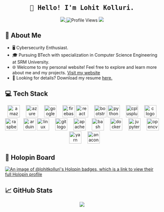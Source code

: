 <h2 align="center"><samp>👋 Hello! I'm Lohit Kolluri.</samp></h2>

<p align="center">
  <a href="https://linkedin.com/in/kollurilohit">
    <img src="https://img.shields.io/badge/Connect%20with%20me-%230e76a8?style=for-the-badge&logo=Linkedin&logoColor=white">
  </a>
  <img src="https://komarev.com/ghpvc/?username=lohitkolluri&style=for-the-badge&color=brightgreen" alt="Profile Views">
  <a href="https://lohitkolluri.tech/">
    <img src="https://img.shields.io/badge/Visit%20my%20Website-%233b5998?style=for-the-badge&logo=google-chrome&logoColor=white">
  </a>
</p>

## :wave: About Me
- 🖥 Cybersecurity Enthusiast.
- 🎓 Pursuing BTech with specialization in Computer Science Engineering at SRM University.
- 🌐 Welcome to my personal website! Feel free to explore and learn more about me and my projects. [Visit my website](https://lohitkolluri.tech)
- 📄 Looking for details? Download my resume [here.](https://drive.google.com/file/d/1F2XBez0VWpZ0w_26ChovLkcZt9GVCZte/view)

## :computer: Tech Stack
<div align="center">
  <!-- Cloud Services -->
  <img src="https://cdn.jsdelivr.net/gh/devicons/devicon/icons/amazonwebservices/amazonwebservices-original.svg" height="40" alt="amazonwebservices logo" />
  <img width="12" />
  <img src="https://cdn.jsdelivr.net/gh/devicons/devicon/icons/azure/azure-original.svg" height="40" alt="azure logo" />
  <img width="12" />
  <img src="https://cdn.jsdelivr.net/gh/devicons/devicon/icons/googlecloud/googlecloud-original.svg" height="40" alt="googlecloud logo" />
  <img width="12" />
  <img src="https://cdn.jsdelivr.net/gh/devicons/devicon/icons/firebase/firebase-plain.svg" height="40" alt="firebase logo" />

  <!-- Frontend Technologies -->
  <img src="https://cdn.jsdelivr.net/gh/devicons/devicon/icons/react/react-original.svg" height="40" alt="react logo" />
  <img width="12" />
  <img src="https://cdn.jsdelivr.net/gh/devicons/devicon/icons/bootstrap/bootstrap-original.svg" height="40" alt="bootstrap logo" />

  <!-- Programming Languages -->
  <img src="https://cdn.jsdelivr.net/gh/devicons/devicon/icons/python/python-original.svg" height="40" alt="python logo" />
  <img width="12" />
  <img src="https://cdn.jsdelivr.net/gh/devicons/devicon/icons/cplusplus/cplusplus-original.svg" height="40" alt="cplusplus logo" />
  <img width="12" />
  <img src="https://cdn.jsdelivr.net/gh/devicons/devicon/icons/c/c-original.svg" height="40" alt="c logo" />

  <!-- Hardware and IoT -->
  <img src="https://cdn.jsdelivr.net/gh/devicons/devicon/icons/raspberrypi/raspberrypi-original.svg" height="40" alt="raspberrypi logo" />
  <img width="12" />
  <img src="https://cdn.jsdelivr.net/gh/devicons/devicon/icons/arduino/arduino-original.svg" height="40" alt="arduino logo" />

  <!-- Operating Systems and Tools -->
  <img src="https://cdn.jsdelivr.net/gh/devicons/devicon/icons/linux/linux-original.svg" height="40" alt="linux logo" />
  <img width="12" />
  <img src="https://cdn.jsdelivr.net/gh/devicons/devicon/icons/git/git-original.svg" height="40" alt="git logo" />
  <img width="12" />
  <img src="https://cdn.jsdelivr.net/gh/devicons/devicon/icons/apache/apache-original.svg" height="40" alt="apache logo" />
  <img width="12" />
  <img src="https://cdn.jsdelivr.net/gh/devicons/devicon/icons/bash/bash-plain.svg" height="40" alt="bash logo" />
  <img width="12" />
  <img src="https://cdn.jsdelivr.net/gh/devicons/devicon/icons/docker/docker-original.svg" height="40" alt="docker logo" />

  <!-- Data Science and Analysis -->
  <img width="12" />
  <img src="https://cdn.jsdelivr.net/gh/devicons/devicon/icons/jupyter/jupyter-original.svg" height="40" alt="jupyter logo" />
  <img width="12" />
  <img src="https://cdn.jsdelivr.net/gh/devicons/devicon/icons/opencv/opencv-original.svg" height="40" alt="opencv logo" />

  <!-- Package Managers -->
  <img width="12" />
  <img src="https://cdn.jsdelivr.net/gh/devicons/devicon/icons/yarn/yarn-original.svg" height="40" alt="yarn logo" />
  <img width="12" />
  <img src="https://cdn.jsdelivr.net/gh/devicons/devicon/icons/anaconda/anaconda-original.svg" height="40" alt="anaconda logo" />
</div>

## 🎯 Holopin Board
[![An image of @lohitkolluri's Holopin badges, which is a link to view their full Holopin profile](https://holopin.me/lohitkolluri)](https://holopin.io/@lohitkolluri)

## :chart_with_upwards_trend: GitHub Stats
<p align="center">
  <img src="https://git-hub-readme-stats-nu.vercel.app/api?username=lohitkolluri&theme=radical&show_icons=true&bg_color=00000000&rank_icon=github&count_private=true&border_radius=15">
</p>
